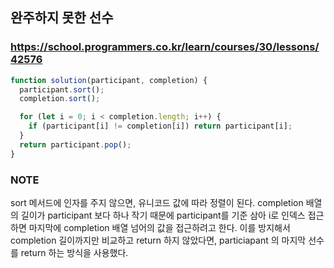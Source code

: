 ## 완주하지 못한 선수

### https://school.programmers.co.kr/learn/courses/30/lessons/42576

```js
function solution(participant, completion) {
  participant.sort();
  completion.sort();

  for (let i = 0; i < completion.length; i++) {
    if (participant[i] != completion[i]) return participant[i];
  }
  return participant.pop();
}
```

### NOTE

sort 메서드에 인자를 주지 않으면, 유니코드 값에 따라 정렬이 된다.
completion 배열의 길이가 participant 보다 하나 작기 때문에
participant를 기준 삼아 i로 인덱스 접근하면 마지막에 completion 배열 넘어의 값을 접근하려고 한다.
이를 방지해서 completion 길이까지만 비교하고 return 하지 않았다면, particiapant 의 마지막 선수를 return 하는 방식을 사용했다.
